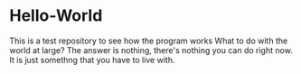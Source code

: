 # Hello-World
This is a test repository to see how the program works
What to do with the world at large? The answer is nothing, there's nothing you can do right now. It is just somethng that you have to live with. 
